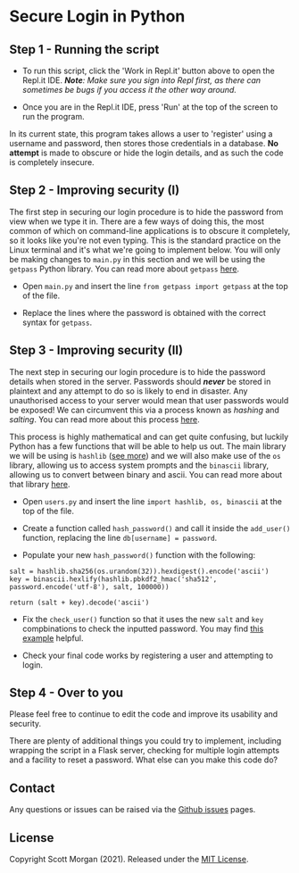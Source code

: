 # Secure Login in Python

## Step 1 - Running the script

- To run this script, click the 'Work in Repl.it' button above to open the Repl.it IDE. _**Note**: Make sure you sign into Repl first, as there can sometimes be bugs if you access it the other way around._

- Once you are in the Repl.it IDE, press 'Run' at the top of the screen to run the program. 
 
In its current state, this program takes allows a user to 'register' using a username and password, then stores those credentials in a database. **No attempt** is made to obscure or hide the login details, and as such the code is completely insecure.

## Step 2 - Improving security (I)

The first step in securing our login procedure is to hide the password from view when we type it in. There are a few ways of doing this, the most common of which on command-line applications is to obscure it completely, so it looks like you're not even typing. This is the standard practice on the Linux terminal and it's what we're going to implement below. You will only be making changes to `main.py` in this section and we will be using the `getpass` Python library. You can read more about `getpass` [here](https://docs.python.org/3/library/getpass.html).

- Open `main.py` and insert the line `from getpass import getpass` at the top of the file.

- Replace the lines where the password is obtained with the correct syntax for `getpass`.

## Step 3 - Improving security (II)

The next step in securing our login procedure is to hide the password details when stored in the server. Passwords should _**never**_ be stored in plaintext and any attempt to do so is likely to end in disaster. Any unauthorised access to your server would mean that user passwords would be exposed! We can circumvent this via a process known as _hashing_ and _salting_. You can read more about this process [here](https://auth0.com/blog/adding-salt-to-hashing-a-better-way-to-store-passwords/).

This process is highly mathematical and can get quite confusing, but luckily Python has a few functions that will be able to help us out. The main library we will be using is `hashlib` ([see more](https://docs.python.org/3/library/hashlib.html)) and we will also make use of the `os` library, allowing us to access system prompts and the `binascii` library, allowing us to convert between binary and ascii. You can read more about that library [here](https://docs.python.org/3/library/binascii.html).

- Open `users.py` and insert the line `import hashlib, os, binascii` at the top of the file.

- Create a function called `hash_password()` and call it inside the `add_user()` function, replacing the line `db[username] = password`.

- Populate your new `hash_password()` function with the following:

```
salt = hashlib.sha256(os.urandom(32)).hexdigest().encode('ascii')
key = binascii.hexlify(hashlib.pbkdf2_hmac('sha512', password.encode('utf-8'), salt, 100000))

return (salt + key).decode('ascii')
```

- Fix the `check_user()` function so that it uses the new `salt` and `key` compbinations to check the inputted password. You may find [this example](https://gist.github.com/aharshbe/1ace2086b7ebe4e99a29d02e7fe83b74) helpful.

- Check your final code works by registering a user and attempting to login. 

## Step 4 - Over to you

Please feel free to continue to edit the code and improve its usability and security. 

There are plenty of additional things you could try to implement, including wrapping the script in a Flask server, checking for multiple login attempts and a facility to reset a password. What else can you make this code do?

## Contact

Any questions or issues can be raised via the [Github issues](https://github.com/den01-hnc-2020/python-login/issues) pages.

## License 

Copyright Scott Morgan (2021). Released under the [MIT License](https://opensource.org/licenses/MIT).
